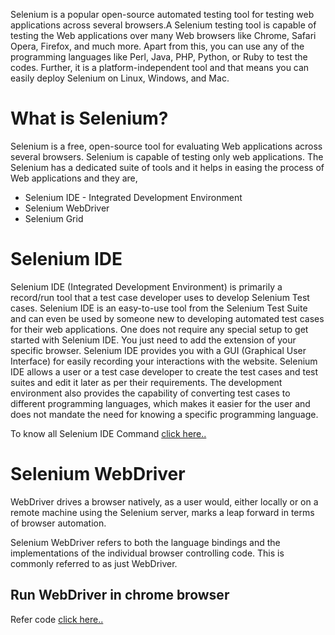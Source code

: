 Selenium is a popular open-source automated testing tool for testing web applications across several browsers.A Selenium testing tool is capable of testing the Web applications over many Web browsers like Chrome, Safari Opera, Firefox, and much more. Apart from this, you can use any of the programming languages like Perl, Java, PHP, Python, or Ruby to test the codes. Further, it is a platform-independent tool and that means you can easily deploy Selenium on Linux, Windows, and Mac.

# What is Selenium?

Selenium is a free, open-source tool for evaluating Web applications across several browsers. Selenium is capable of testing only web applications.
The Selenium has a dedicated suite of tools and it helps in easing the process of Web applications and they are,

* Selenium IDE - Integrated Development Environment
* Selenium WebDriver
* Selenium Grid

# Selenium IDE
Selenium IDE (Integrated Development Environment) is primarily a record/run tool that a test case developer uses to develop Selenium Test cases. Selenium IDE is an easy-to-use tool from the Selenium Test Suite and can even be used by someone new to developing automated test cases for their web applications. One does not require any special setup to get started with Selenium IDE. You just need to add the extension of your specific browser. Selenium IDE provides you with a GUI (Graphical User Interface) for easily recording your interactions with the website.
Selenium IDE allows a user or a test case developer to create the test cases and test suites and edit it later as per their requirements. The development environment also provides the capability of converting test cases to different programming languages, which makes it easier for the user and does not mandate the need for knowing a specific programming language.

To know all Selenium IDE Command [click here..](https://ui.vision/rpa/docs/selenium-ide)

# Selenium WebDriver

WebDriver drives a browser natively, as a user would, either locally or on a remote machine using the Selenium server, marks a leap forward in terms of browser automation.

Selenium WebDriver refers to both the language bindings and the implementations of the individual browser controlling code. This is commonly referred to as just WebDriver.

## Run WebDriver in chrome browser
Refer code [click here..](../src/browsersexample/ChromeExample.java)